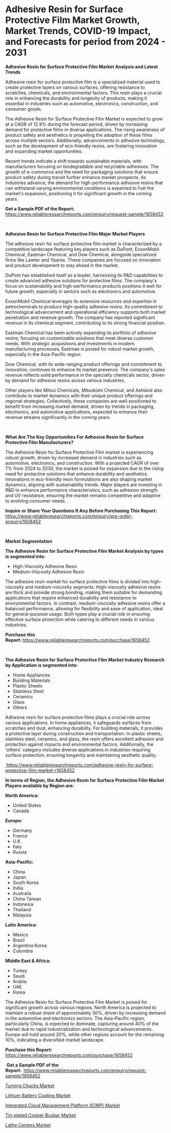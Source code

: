 <p><h1>Adhesive Resin for Surface Protective Film Market Growth, Market Trends, COVID-19 Impact, and Forecasts for period from 2024 - 2031</h1></p><p><strong>Adhesive Resin for Surface Protective Film Market Analysis and Latest Trends</strong></p>
<p><p>Adhesive resin for surface protective film is a specialized material used to create protective layers on various surfaces, offering resistance to scratches, chemicals, and environmental factors. This resin plays a crucial role in enhancing the durability and longevity of products, making it essential in industries such as automotive, electronics, construction, and consumer goods.</p><p>The Adhesive Resin for Surface Protective Film Market is expected to grow at a CAGR of 12.9% during the forecast period, driven by increasing demand for protective films in diverse applications. The rising awareness of product safety and aesthetics is propelling the adoption of these films across multiple sectors. Additionally, advancements in adhesive technology, such as the development of eco-friendly resins, are fostering innovation and expanding market opportunities.</p><p>Recent trends indicate a shift towards sustainable materials, with manufacturers focusing on biodegradable and recyclable adhesives. The growth of e-commerce and the need for packaging solutions that ensure product safety during transit further enhance market prospects. As industries advance, the demand for high-performance adhesive resins that can withstand varying environmental conditions is expected to fuel the market's expansion, positioning it for significant growth in the coming years.</p></p>
<p><strong>Get a Sample PDF of the Report:&nbsp;</strong> <a href="https://www.reliableresearchreports.com/enquiry/request-sample/1658452?utm_campaign=6&utm_medium=2&utm_source=Github&utm_content=ia&utm_term=28092024&utm_id=adhesive-resin-for-surface-protective-film">https://www.reliableresearchreports.com/enquiry/request-sample/1658452</a></p>
<p>&nbsp;</p>
<p><strong>Adhesive Resin for Surface Protective Film Major Market Players</strong></p>
<p><p>The adhesive resin for surface protective film market is characterized by a competitive landscape featuring key players such as DuPont, ExxonMobil Chemical, Eastman Chemical, and Dow Chemical, alongside specialized firms like Lawter and Yparex. These companies are focused on innovation and product development to stay ahead in the market.</p><p>DuPont has established itself as a leader, harnessing its R&D capabilities to create advanced adhesive solutions for protective films. The company's focus on sustainability and high-performance products positions it well for future growth, especially in sectors such as electronics and automotive.</p><p>ExxonMobil Chemical leverages its extensive resources and expertise in petrochemicals to produce high-quality adhesive resins. Its commitment to technological advancement and operational efficiency supports both market penetration and revenue growth. The company has reported significant revenue in its chemical segment, contributing to its strong financial position.</p><p>Eastman Chemical has been actively expanding its portfolio of adhesive resins, focusing on customizable solutions that meet diverse customer needs. With strategic acquisitions and investments in modern manufacturing processes, Eastman is poised for robust market growth, especially in the Asia-Pacific region.</p><p>Dow Chemical, with its wide-ranging product offerings and commitment to innovation, continues to enhance its market presence. The company's sales revenue reflects solid performance in the specialty chemicals sector, driven by demand for adhesive resins across various industries.</p><p>Other players like Mitsui Chemicals, Mitsubishi Chemical, and Ashland also contribute to market dynamics with their unique product offerings and regional strategies. Collectively, these companies are well-positioned to benefit from increasing market demand, driven by trends in packaging, electronics, and automotive applications, expected to enhance their revenue streams significantly in the coming years.</p></p>
<p>&nbsp;</p>
<p><strong>What Are The Key Opportunities For Adhesive Resin for Surface Protective Film Manufacturers?</strong></p>
<p><p>The Adhesive Resin for Surface Protective Film market is experiencing robust growth, driven by increased demand in industries such as automotive, electronics, and construction. With a projected CAGR of over 7% from 2024 to 2030, the market is poised for expansion due to the rising need for protective solutions that enhance durability and aesthetics. Innovations in eco-friendly resin formulations are also shaping market dynamics, aligning with sustainability trends. Major players are investing in R&D to enhance performance characteristics, such as adhesion strength and UV resistance, ensuring the market remains competitive and adaptive to evolving consumer needs.</p></p>
<p><strong>Inquire or Share Your Questions If Any Before Purchasing This Report:</strong> <a href="https://www.reliableresearchreports.com/enquiry/pre-order-enquiry/1658452?utm_campaign=6&utm_medium=2&utm_source=Github&utm_content=ia&utm_term=28092024&utm_id=adhesive-resin-for-surface-protective-film">https://www.reliableresearchreports.com/enquiry/pre-order-enquiry/1658452</a></p>
<p>&nbsp;</p>
<p><strong>Market Segmentation</strong></p>
<p><strong>The Adhesive Resin for Surface Protective Film Market Analysis by types is segmented into:</strong></p>
<p><ul><li>High-Viscosity Adhesive Resin</li><li>Medium-Viscosity Adhesive Resin</li></ul></p>
<p><p>The adhesive resin market for surface protective films is divided into high-viscosity and medium-viscosity segments. High-viscosity adhesive resins are thick and provide strong bonding, making them suitable for demanding applications that require enhanced durability and resistance to environmental factors. In contrast, medium-viscosity adhesive resins offer a balanced performance, allowing for flexibility and ease of application, ideal for general-purpose usage. Both types play a crucial role in ensuring effective surface protection while catering to different needs in various industries.</p></p>
<p><strong>Purchase this Report:&nbsp;</strong><a href="https://www.reliableresearchreports.com/purchase/1658452?utm_campaign=6&utm_medium=2&utm_source=Github&utm_content=ia&utm_term=28092024&utm_id=adhesive-resin-for-surface-protective-film">https://www.reliableresearchreports.com/purchase/1658452</a></p>
<p>&nbsp;</p>
<p><strong>The Adhesive Resin for Surface Protective Film Market Industry Research by Application is segmented into:</strong></p>
<p><ul><li>Home Appliances</li><li>Building Materials</li><li>Plastic Sheets</li><li>Stainless Steel</li><li>Ceramics</li><li>Glass</li><li>Others</li></ul></p>
<p><p>Adhesive resin for surface protective films plays a crucial role across various applications. In home appliances, it safeguards surfaces from scratches and dust, enhancing durability. For building materials, it provides a protective layer during construction and transportation. In plastic sheets, stainless steel, ceramics, and glass, the resin offers excellent adhesion and protection against impacts and environmental factors. Additionally, the 'others' category includes diverse applications in industries requiring surface protection, ensuring longevity and maintaining aesthetic quality.</p></p>
<p><a href="https://www.reliableresearchreports.com/adhesive-resin-for-surface-protective-film-market-r1658452?utm_campaign=6&utm_medium=2&utm_source=Github&utm_content=ia&utm_term=28092024&utm_id=adhesive-resin-for-surface-protective-film">&nbsp;https://www.reliableresearchreports.com/adhesive-resin-for-surface-protective-film-market-r1658452</a></p>
<p><strong>In terms of Region, the Adhesive Resin for Surface Protective Film Market Players available by Region are:</strong></p>
<p>
    <p> <strong> North America: </strong>
        <ul>
            <li>United States</li>
            <li>Canada</li>
        </ul>
        </p> 
    <p> <strong> Europe: </strong>
        <ul>
            <li>Germany</li>
            <li>France</li>
            <li>U.K.</li>
            <li>Italy</li>
            <li>Russia</li>
        </ul>
        </p> 
    <p> <strong> Asia-Pacific: </strong>
        <ul>
            <li>China</li>
            <li>Japan</li>
            <li>South Korea</li>
            <li>India</li>
            <li>Australia</li>
            <li>China Taiwan</li>
            <li>Indonesia</li>
            <li>Thailand</li>
            <li>Malaysia</li>
        </ul>
        </p> 
    <p> <strong> Latin America: </strong>
        <ul>
            <li>Mexico</li>
            <li>Brazil</li>
            <li>Argentina Korea</li>
            <li>Colombia</li>
        </ul>
        </p> 
    <p> <strong> Middle East & Africa: </strong>
        <ul>
            <li>Turkey</li>
            <li>Saudi</li>
            <li>Arabia</li>
            <li>UAE</li>
            <li>Korea</li>
        </ul>
    </p>
    </p>
<p><p>The Adhesive Resin for Surface Protective Film Market is poised for significant growth across various regions. North America is projected to maintain a robust share of approximately 30%, driven by increasing demand in the automotive and electronics sectors. The Asia-Pacific region, particularly China, is expected to dominate, capturing around 40% of the market due to rapid industrialization and technological advancements. Europe will hold around 20%, while other regions account for the remaining 10%, indicating a diversified market landscape.</p></p>
<p><strong>Purchase this Report: </strong><a href="https://www.reliableresearchreports.com/purchase/1658452?utm_campaign=6&utm_medium=2&utm_source=Github&utm_content=ia&utm_term=28092024&utm_id=adhesive-resin-for-surface-protective-film">https://www.reliableresearchreports.com/purchase/1658452</a></p>
<p>&nbsp;<strong>Get a Sample PDF of the Report:&nbsp;&nbsp;</strong><a href="https://www.reliableresearchreports.com/enquiry/request-sample/1658452?utm_campaign=6&utm_medium=2&utm_source=Github&utm_content=ia&utm_term=28092024&utm_id=adhesive-resin-for-surface-protective-film">https://www.reliableresearchreports.com/enquiry/request-sample/1658452</a></p>
<p><strong></strong></p>
<p><p><a href="https://www.linkedin.com/pulse/turning-chucks-market-size-share-analysis-growth-trends-forecasts-gsxcf?trackingId=ZMjoW07ETc2yhaI7xDn3UQ%3D%3D&utm_campaign=6&utm_medium=2&utm_source=Github&utm_content=ia&utm_term=28092024&utm_id=adhesive-resin-for-surface-protective-film">Turning Chucks Market</a></p><p><a href="https://github.com/NargisHussain75/Market-Research-Report-List-1/blob/main/lithium-battery-coating-market.md?utm_campaign=6&utm_medium=2&utm_source=Github&utm_content=ia&utm_term=28092024&utm_id=adhesive-resin-for-surface-protective-film">Lithium Battery Coating Market</a></p><p><a href="https://github.com/AnnDiaz698/Market-Research-Report-List-1/blob/main/integrated-cloud-management-platform-icmp-market.md?utm_campaign=6&utm_medium=2&utm_source=Github&utm_content=ia&utm_term=28092024&utm_id=adhesive-resin-for-surface-protective-film">Integrated Cloud Management Platform (ICMP) Market</a></p><p><a href="https://issuu.com/reportprime-2/docs/tin-plated-copper-busbar-market-siz_640fb46edabf76?utm_campaign=6&utm_medium=2&utm_source=Github&utm_content=ia&utm_term=28092024&utm_id=adhesive-resin-for-surface-protective-film">Tin-plated Copper Busbar Market</a></p><p><a href="https://www.linkedin.com/pulse/lathe-centers-market-size-segmentation-trends-growth-analysis-ub45e?trackingId=GWpQe3OyTjuHquIq1W4%2FSg%3D%3D&utm_campaign=6&utm_medium=2&utm_source=Github&utm_content=ia&utm_term=28092024&utm_id=adhesive-resin-for-surface-protective-film">Lathe Centers Market</a></p></p>